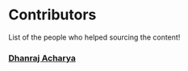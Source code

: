 # Contributors

List of the people who helped sourcing the content!

### [Dhanraj Acharya](http://github.com/drex44)
